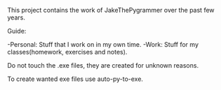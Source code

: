 This project contains the work of JakeThePygrammer over the past few years.

Guide:

-Personal:
    Stuff that I work on in my own time.
-Work:
    Stuff for my classes(homework, exercises and notes).

Do not touch the .exe files, they are created for unknown reasons.

To create wanted exe files use auto-py-to-exe.